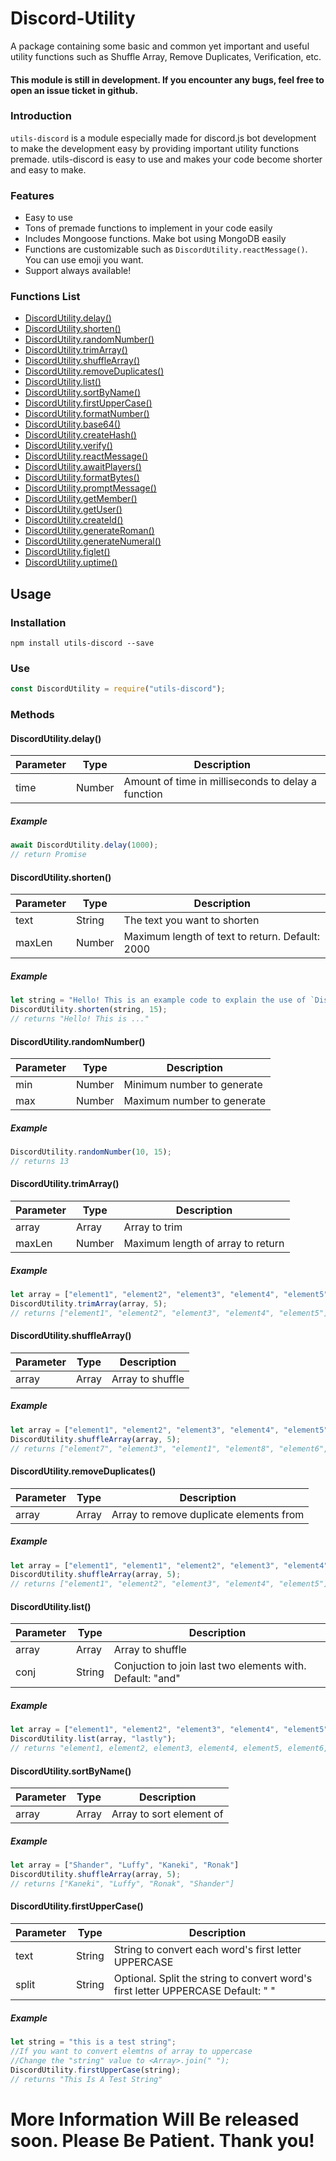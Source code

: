 # Discord-Utility
A package containing some basic and common yet important and useful utility functions such as Shuffle Array, Remove Duplicates, Verification, etc.
#### This module is still in development. If you encounter any bugs, feel free to open an issue ticket in github.

### Introduction
`utils-discord` is a module especially made for discord.js bot development to make the development easy by providing important utility functions premade. utils-discord is easy to use and makes your code become shorter and easy to make.

### Features
- Easy to use
- Tons of premade functions to implement in your code easily
- Includes Mongoose functions. Make bot using MongoDB easily
- Functions are customizable such as `DiscordUtility.reactMessage()`. You can use emoji you want.
- Support always available!

### Functions List
* [DiscordUtility.delay()](https://github.com/Ronak0020/discord-utility#discordutilitydelay)
* [DiscordUtility.shorten()](https://github.com/Ronak0020/discord-utility#discordutilityshorten)
* [DiscordUtility.randomNumber()](https://github.com/Ronak0020/discord-utility#discordutilityrandomNumber)
* [DiscordUtility.trimArray()](https://github.com/Ronak0020/discord-utility#discordutilitytrimarray)
* [DiscordUtility.shuffleArray()](https://github.com/Ronak0020/discord-utility#discordutilityshufflearray)
* [DiscordUtility.removeDuplicates()](https://github.com/Ronak0020/discord-utility#discordutilityremoveDuplicates)
* [DiscordUtility.list()](https://github.com/Ronak0020/discord-utility#discordutilitylist)
* [DiscordUtility.sortByName()](https://github.com/Ronak0020/discord-utility#discordutilitysortbyname)
* [DiscordUtility.firstUpperCase()](https://github.com/Ronak0020/discord-utility#discordutilityfirstuppercase)
* [DiscordUtility.formatNumber()](https://github.com/Ronak0020/discord-utility#discordutilityformatnumber)
* [DiscordUtility.base64()](https://github.com/Ronak0020/discord-utility#discordutilitybase64)
* [DiscordUtility.createHash()](https://github.com/Ronak0020/discord-utility#discordutilitycreatehash)
* [DiscordUtility.verify()](https://github.com/Ronak0020/discord-utility#discordutilityverify)
* [DiscordUtility.reactMessage()](https://github.com/Ronak0020/discord-utility#discordutilityreactmessage)
* [DiscordUtility.awaitPlayers()](https://github.com/Ronak0020/discord-utility#discordutilityawaitplayers)
* [DiscordUtility.formatBytes()](https://github.com/Ronak0020/discord-utility#discordutilityformatbytes)
* [DiscordUtility.promptMessage()](https://github.com/Ronak0020/discord-utility#discordutilitypromptmessage)
* [DiscordUtility.getMember()](https://github.com/Ronak0020/discord-utility#discordutilitygetmember)
* [DiscordUtility.getUser()](https://github.com/Ronak0020/discord-utility#discordutilitygetuser)
* [DiscordUtility.createId()](https://github.com/Ronak0020/discord-utility#discordutilitycreateid)
* [DiscordUtility.generateRoman()](https://github.com/Ronak0020/discord-utility#discordutilitygenerateroman)
* [DiscordUtility.generateNumeral()](https://github.com/Ronak0020/discord-utility#discordutilitygeneratenumeral)
* [DiscordUtility.figlet()](https://github.com/Ronak0020/discord-utility#discordutilityfiglet)
* [DiscordUtility.uptime()](https://github.com/Ronak0020/discord-utility#discordutilityuptime)

## Usage
### Installation
```npm install utils-discord --save```

### Use
```js
const DiscordUtility = require("utils-discord");
```

### Methods
#### DiscordUtility.delay()
| Parameter | Type | Description |
| --- | --- | --- |
| time | Number | Amount of time in milliseconds to delay a function |

##### Example
```js
await DiscordUtility.delay(1000);
// return Promise
```

#### DiscordUtility.shorten()
| Parameter | Type | Description |
| --- | --- | --- |
| text | String | The text you want to shorten |
| maxLen | Number | Maximum length of text to return. Default: 2000 |

##### Example
```js
let string = "Hello! This is an example code to explain the use of `DiscordUtility.shorten()` method!"
DiscordUtility.shorten(string, 15);
// returns "Hello! This is ..."
```

#### DiscordUtility.randomNumber()
| Parameter | Type | Description |
| --- | --- | --- |
| min | Number | Minimum number to generate |
| max | Number | Maximum number to generate |

##### Example
```js
DiscordUtility.randomNumber(10, 15);
// returns 13
```

#### DiscordUtility.trimArray()
| Parameter | Type | Description |
| --- | --- | --- |
| array | Array | Array to trim |
| maxLen | Number | Maximum length of array to return |

##### Example
```js
let array = ["element1", "element2", "element3", "element4", "element5", "element6", "element7", "element8"]
DiscordUtility.trimArray(array, 5);
// returns ["element1", "element2", "element3", "element4", "element5"]
```

#### DiscordUtility.shuffleArray()
| Parameter | Type | Description |
| --- | --- | --- |
| array | Array | Array to shuffle |

##### Example
```js
let array = ["element1", "element2", "element3", "element4", "element5", "element6", "element7", "element8"]
DiscordUtility.shuffleArray(array, 5);
// returns ["element7", "element3", "element1", "element8", "element6", "element4", "element2", "element5"]
```

#### DiscordUtility.removeDuplicates()
| Parameter | Type | Description |
| --- | --- | --- |
| array | Array | Array to remove duplicate elements from |

##### Example
```js
let array = ["element1", "element1", "element2", "element3", "element4", "element4", "element4", "element5"]
DiscordUtility.shuffleArray(array, 5);
// returns ["element1", "element2", "element3", "element4", "element5"]
```

#### DiscordUtility.list()
| Parameter | Type | Description |
| --- | --- | --- |
| array | Array | Array to shuffle |
| conj | String | Conjuction to join last two elements with. Default: "and" |

##### Example
```js
let array = ["element1", "element2", "element3", "element4", "element5", "element6", "element7", "element8"]
DiscordUtility.list(array, "lastly");
// returns "element1, element2, element3, element4, element5, element6, element7 lastly element8"
```

#### DiscordUtility.sortByName()
| Parameter | Type | Description |
| --- | --- | --- |
| array | Array | Array to sort element of |

##### Example
```js
let array = ["Shander", "Luffy", "Kaneki", "Ronak"]
DiscordUtility.shuffleArray(array, 5);
// returns ["Kaneki", "Luffy", "Ronak", "Shander"]
```

#### DiscordUtility.firstUpperCase()
| Parameter | Type | Description |
| --- | --- | --- |
| text | String | String to convert each word's first letter UPPERCASE |
| split | String | Optional. Split the string to convert word's first letter UPPERCASE Default: " " |

##### Example
```js
let string = "this is a test string";
//If you want to convert elemtns of array to uppercase
//Change the "string" value to <Array>.join(" ");
DiscordUtility.firstUpperCase(string);
// returns "This Is A Test String"
```

# More Information Will Be released soon. Please Be Patient. Thank you!